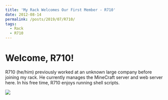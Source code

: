 ```yaml
---
title: 'My Rack Welcomes Our First Member - R710'
date: 2012-08-14
permalink: /posts/2019/07/R710/
tags:
  - Rack
  - R710
---
```


Welcome, R710!
======

R710 (he/him) previously worked at an unknown large company before joining my rack. He currently manages the MineCraft server and web server here. In his free time, R710 enjoys running shell scripts.

<img src='/images/500x300.png'></img>